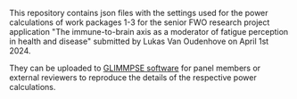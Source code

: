 This repository contains json files with the settings used for the power calculations of work packages 1-3 for the senior FWO research project application "The immune-to-brain axis as a moderator of fatigue perception in health and disease" submitted by Lukas Van Oudenhove on April 1st 2024.

They can be uploaded to [GLIMMPSE software](https://glimmpse.samplesizeshop.org/) for panel members or external reviewers to reproduce the details of the respective power calculations.
